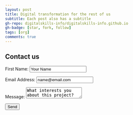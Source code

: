 ```yaml
---
layout: post
title: Digital transformation for the rest of us
subtitle: Each post also has a subtitle
gh-repo: digitalskills-info/digitalskills-info.github.io
gh-badge: [star, fork, follow]
tags: [org]
comments: true
---
```



<form action="/assets/mailform.php" method="post" id="contact-form">
  <h2>Contact us</h2>

  <?php echo((!empty($errorMessage)) ? $errorMessage : '') ?>
  <p>
    <label>First Name:</label>
    <input name="name" type="text" value="Your Name"/>
  </p>
  <p>
    <label>Email Address:</label>
    <input style="cursor: pointer;" name="email" value="name@email.com" type="text"/>
  </p>
  <p>
    <label>Message:</label>
    <textarea name="message">What interests you about this project?</textarea>
  </p>
  <p>
    <input type="submit" value="Send"/>
  </p>
</form>
<script>
    const constraints = {
        name: {
            presence: { allowEmpty: false }
        },
        email: {
            presence: { allowEmpty: false },
            email: true
        },
        message: {
            presence: { allowEmpty: true }
        }
    };

    const form = document.getElementById('contact-form');

    form.addEventListener('submit', function (event) {
        const formValues = {
            name: form.elements.name.value,
            email: form.elements.email.value,
            message: form.elements.message.value
        };

        const errors = validate(formValues, constraints);

        if (errors) {
            event.preventDefault();
            const errorMessage = Object
                .values(errors)
                .map(function (fieldValues) {
                    return fieldValues.join(', ')
                })
                .join("\n");

            alert(errorMessage);
        }
    }, false);
</script>
